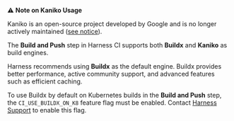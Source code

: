 ⚠️ **Note on Kaniko Usage**

Kaniko is an open-source project developed by Google and is no longer actively maintained ([see notice](https://github.com/GoogleContainerTools/kaniko)).

The **Build and Push** step in Harness CI supports both **Buildx** and **Kaniko** as build engines.

Harness recommends using **Buildx** as the default engine. Buildx provides better performance, active community support, and advanced features such as efficient caching.

To use Buildx by default on Kubernetes builds in the **Build and Push** step, the `CI_USE_BUILDX_ON_K8` feature flag must be enabled. Contact [Harness Support](https://support.harness.io/) to enable this flag.